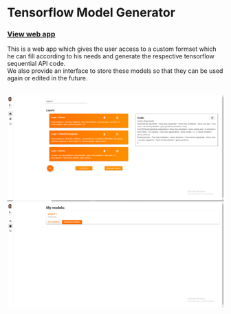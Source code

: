 # Tensorflow Model Generator
### [View web app](https://tensorflow-model-generator.vercel.app/)  

This is a web app which gives the user access to a custom formset which he can fill according to his needs and generate the respective tensorflow sequential API code.  
We also provide an interface to store these models so that they can be used again or edited in the future.  




<br/>

<img src="readme_images/image1.png">  

<br/>

<img src="readme_images/image2.png">  
